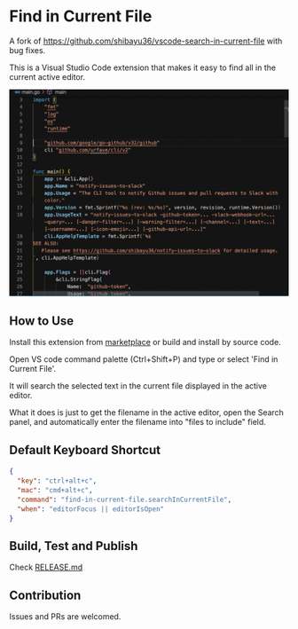 # Find in Current File

A fork of https://github.com/shibayu36/vscode-search-in-current-file with bug fixes.

This is a Visual Studio Code extension that makes it easy to find all in the current active editor.

![Demo](images/demo.gif)

## How to Use
Install this extension from [marketplace](https://marketplace.visualstudio.com/items?itemName=peterjpxie.find-in-current-file) or build and install by source code.

Open VS code command palette (Ctrl+Shift+P) and type or select 'Find in Current File'.

It will search the selected text in the current file displayed in the active editor.

What it does is just to get the filename in the active editor, open the Search panel, and automatically enter the filename into "files to include" field.

## Default Keyboard Shortcut

```json
{
  "key": "ctrl+alt+c",
  "mac": "cmd+alt+c",
  "command": "find-in-current-file.searchInCurrentFile",
  "when": "editorFocus || editorIsOpen"
}
```

## Build, Test and Publish

Check [RELEASE.md](RELEASE.md)

## Contribution

Issues and PRs are welcomed.
